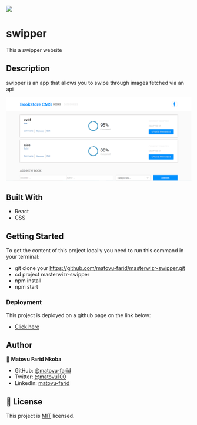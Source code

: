 ![](https://img.shields.io/badge/Microverse-blueviolet)

# swipper

This a swipper website

## Description
swipper is an app that allows you to swipe through images fetched via an api 

![screenshot](./screenshot.PNG)



## Built With

- React
- CSS

## Getting Started
To get the content of this project locally you need to run this command in your terminal:
- git clone your https://github.com/matovu-farid/masterwizr-swipper.git
- cd project masterwizr-swipper
- npm install
- npm start
### Deployment
This project is deployed on a github page on the link below:
- [Click here](https://friendly-allen-b461f6.netlify.app/)

## Author

👤 **Matovu Farid Nkoba**

- GitHub: [@matovu-farid](https://github.com/matovu-farid)
- Twitter: [@matovu100](https://twitter.com/matovu100)
- LinkedIn: [matovu-farid](https://www.linkedin.com/in/matovu-farid-48b80257)

## 📝 License

This project is [MIT](./MIT.md) licensed.
